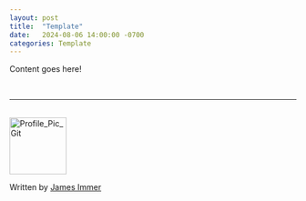 ```yaml
---
layout: post
title:  "Template"
date:   2024-08-06 14:00:00 -0700
categories: Template
---
```






Content goes here!




<br>

---

<br>

<img src="https://avatars.githubusercontent.com/u/77898354?v=4" alt="Profile_Pic_Git" width="100" height="100"/>

Written by [James Immer](/bio)